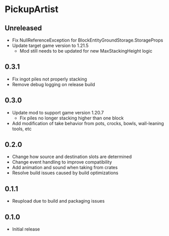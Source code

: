 # PickupArtist

## Unreleased

- Fix NullReferenceException for BlockEntityGroundStorage.StorageProps
- Update target game version to 1.21.5
  - Mod still needs to be updated for new MaxStackingHeight logic

## 0.3.1

- Fix ingot piles not properly stacking
- Remove debug logging on release build

## 0.3.0

- Update mod to support game version 1.20.7
  - Fix piles no longer stacking higher than one block
- Add modification of take behavior from pots, crocks, bowls, wall-leaning tools, etc

## 0.2.0

- Change how source and destination slots are determined
- Change event handling to improve compatibility
- Add animation and sound when taking from crates
- Resolve build issues caused by build optimizations

## 0.1.1

- Reupload due to build and packaging issues

## 0.1.0

- Initial release
